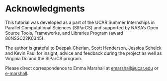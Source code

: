 # Acknowledgments

This tutorial was developed as a part of the UCAR Summer Internships in Parallel Computational Sciences (SIParCS) and supported by NASA’s Open Source Tools, Frameworks, and Libraries Program (award 80NSSC22K0345).

The author is grateful to Deepak Cherian, Scott Henderson, Jessica Scheick and Kevin Paul for insight, advice and feedback during the project as well as Virginia Do and the SIParCS program. 

Please direct correspondence to Emma Marshall at [emarshall@ucar.edu](emarshall@ucar.edu) or [e-marshall](http://github.com/e-marshall).

